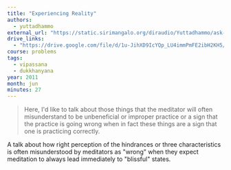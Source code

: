 ```yaml
---
title: "Experiencing Reality"
authors:
  - yuttadhammo
external_url: "https://static.sirimangalo.org/diraudio/Yuttadhammo/ask-a-monk/110626_ExperiencingReality.mp3"
drive_links:
  - "https://drive.google.com/file/d/1u-JihXD9IcYQp_LU4immPmFE2ibH2KH5/view?usp=drivesdk"
course: problems
tags:
  - vipassana
  - dukkhanyana
year: 2011
month: jun
minutes: 27
---
```


> Here, I'd like to talk about those things that the meditator will often misunderstand to be unbeneficial or improper practice or a sign that the practice is going wrong when in fact these things are a sign that one is practicing correctly.

A talk about how right perception of the hindrances or three characteristics is often misunderstood by meditators as "wrong" when they expect meditation to always lead immediately to "blissful" states.
